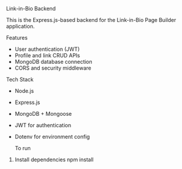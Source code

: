 Link-in-Bio Backend

This is the Express.js-based backend for the Link-in-Bio Page Builder application.

 Features

- User authentication (JWT)
- Profile and link CRUD APIs
- MongoDB database connection
- CORS and security middleware

 Tech Stack

- Node.js
- Express.js
- MongoDB + Mongoose
- JWT for authentication
- Dotenv for environment config

  To run
 1. Install dependencies
   npm install
